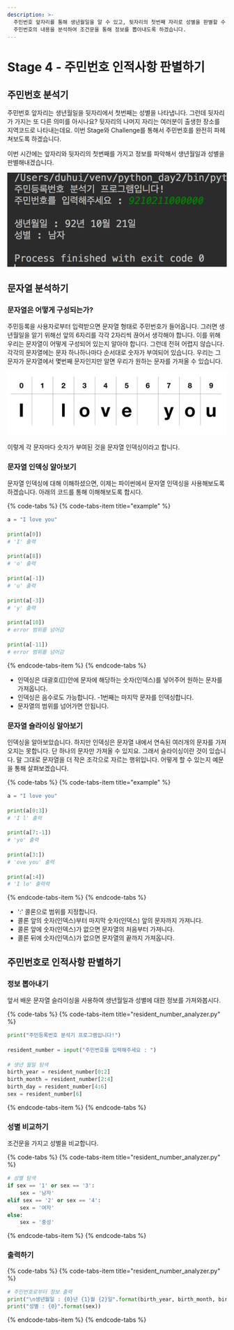 ```yaml
---
description: >-
  주민번호 앞자리를 통해 생년월일을 알 수 있고, 뒷자리의 첫번째 자리로 성별을 판별할 수 있습니다. 사용자로부터 주민번호 정보를 입력받고
  주민번호의 내용을 분석하여 조건문을 통해 정보를 뽑아내도록 하겠습니다.
---
```


# Stage 4 - 주민번호 인적사항 판별하기

## 주민번호 분석기

주민번호 앞자리는 생년월일을 뒷자리에서 첫번째는 성별을 나타냅니다. 그런데 뒷자리가 가지는 또 다른 의미를 아시나요? 뒷자리의 나머지 자리는 여러분이 출생한 장소를 지역코드로 나타내는데요. 이번 Stage와 Challenge를 통해서 주민번호를 완전히 파헤쳐보도록 하겠습니다.

이번 시간에는 앞자리와 뒷자리의 첫번째를 가지고 정보를 파악해서 생년월일과 성별을 판별해내겠습니다.

![&#xC8FC;&#xBBFC;&#xB4F1;&#xB85D; &#xBD84;&#xC11D;&#xAE30;](../.gitbook/assets/image%20%28144%29.png)

## 문자열 분석하기

### 문자열은 어떻게 구성되는가?

주민등록을 사용자로부터 입력받으면 문자열 형태로 주민번호가 들어옵니다. 그러면 생년월일을 알기 위해선 앞의 6자리를 각각 2자리씩 끊어서 생각해야 합니다. 이를 위해 우리는 문자열이 어떻게 구성되어 있는지 알아야 합니다. 그런데 전혀 어렵지 않습니다. 각각의 문자열에는 문자 하나하나마다 순서대로 숫자가 부여되어 있습니다. 우리는 그 문자가 문자열에서 몇번째 문자인지만 알면 우리가 원하는 문자를 가져올 수 있습니다.

![&#xBB38;&#xC790;&#xC5F4;&#xC758; &#xAD6C;&#xC131;](../.gitbook/assets/image%20%2859%29.png)

이렇게 각 문자마다 숫자가 부여된 것을 문자열 인덱싱이라고 합니다.

### 문자열 인덱싱 알아보기

문자열 인덱싱에 대해 이해하셨으면, 이제는 파이썬에서 문자열 인덱싱을 사용해보도록 하겠습니다. 아래의 코드를 통해 이해해보도록 합시다.

{% code-tabs %}
{% code-tabs-item title="example" %}
```python
a = "I love you"

print(a[0])
# 'I' 출력

print(a[8])
# 'o' 출력

print(a[-1])
# 'u' 출력

print(a[-3])
# 'y' 출력

print(a[10])
# error 범위를 넘어감

print(a[-11])
# error 범위를 넘어감
```
{% endcode-tabs-item %}
{% endcode-tabs %}

* 인덱싱은 대괄호\(\[\]\)안에 문자에 해당하는 숫자\(인덱스\)를 넣어주어 원하는 문자를 가져옵니다.
* 인덱싱은 음수로도 가능합니다. -1번째는 마지막 문자를 인덱싱합니다.
* 문자열의 범위를 넘어가면 안됩니다.

### 문자열 슬라이싱 알아보기

인덱싱을 알아보았습니다. 하지만 인덱싱은 문자열 내에서 연속된 여러개의 문자를 가져오지는 못합니다. 단 하나의 문자만 가져올 수 있지요. 그래서 슬라이싱이란 것이 있습니다. 말 그대로 문자열을 더 작은 조각으로 자르는 행위입니다. 어떻게 할 수 있는지 예문을 통해 살펴보겠습니다.

{% code-tabs %}
{% code-tabs-item title="example" %}
```python
a = "I love you"

print(a[0:3])
# 'I l' 출력

print(a[7:-1])
# 'yo' 출력

print(a[3:])
# 'ove you' 출력

print(a[:4])
# 'I lo' 출력력
```
{% endcode-tabs-item %}
{% endcode-tabs %}

* ':' 콜론으로 범위를 지정합니다.
* 콜론 앞의 숫자\(인덱스\)부터 마지막 숫자\(인덱스\) 앞의 문자까지 가져니다.
* 콜론 앞에 숫자\(인덱스\)가 없으면 문자열의 처음부터 가져니다.
* 콜론 뒤에 숫자\(인덱스\)가 없으면 문자열의 끝까지 가져옵니다.

## 주민번호로 인적사항 판별하기

### 정보 뽑아내기

앞서 배운 문자열 슬라이싱을 사용하여 생년월일과 성별에 대한 정보를 가져와봅시다.

{% code-tabs %}
{% code-tabs-item title="resident\_number\_analyzer.py" %}
```python
print("주민등록번호 분석기 프로그램입니다!")

resident_number = input("주민번호를 입력해주세요 : ")

# 생년 월일 탐색
birth_year = resident_number[0:2]
birth_month = resident_number[2:4]
birth_day = resident_number[4:6]
sex = resident_number[6]
```
{% endcode-tabs-item %}
{% endcode-tabs %}

### 성별 비교하기

조건문을 가지고 성별을 비교합니다.

{% code-tabs %}
{% code-tabs-item title="resident\_number\_analyzer.py" %}
```python
# 성별 탐색
if sex == '1' or sex == '3':
    sex = '남자'
elif sex == '2' or sex == '4':
    sex = '여자'
else:
    sex = '중성'
```
{% endcode-tabs-item %}
{% endcode-tabs %}

### 출력하기

{% code-tabs %}
{% code-tabs-item title="resident\_number\_analyzer.py" %}
```python
# 주민번호로부터 정보 출력
print("\n생년월일 : {0}년 {1}월 {2}일".format(birth_year, birth_month, birth_day))
print("성별 : {0}".format(sex))
```
{% endcode-tabs-item %}
{% endcode-tabs %}

